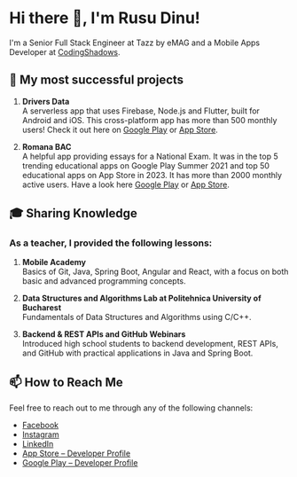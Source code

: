 # Hi there 👋, I'm Rusu Dinu! 

I'm a Senior Full Stack Engineer at Tazz by eMAG and a Mobile Apps Developer at [CodingShadows](https://codingshadows.com/).

## 🚀 My most successful projects

1. **Drivers Data** <br>
A serverless app that uses Firebase, Node.js and Flutter, built for Android and iOS. This cross-platform app has more than 500 monthly users! Check it out here on [Google Play](https://play.google.com/store/apps/details?id=com.codingshadows.driversdata) or [App Store](https://apps.apple.com/ro/app/drivers-data-virtual-logbook/id6451241471).  

2. **Romana BAC** <br>
A helpful app providing essays for a National Exam. It was in the top 5 trending educational apps on Google Play Summer 2021 and top 50 educational apps on App Store in 2023. It has more than 2000 monthly active users. Have a look here [Google Play](https://play.google.com/store/apps/details?id=com.codingshadows.romana_bac_v2) or [App Store](https://apps.apple.com/us/app/bac-romana-eseuri-comentarii/id6451208956).

## 🎓 Sharing Knowledge

### As a teacher, I provided the following lessons:

1. **Mobile Academy** <br>
Basics of Git, Java, Spring Boot, Angular and React, with a focus on both basic and advanced programming concepts.

2. **Data Structures and Algorithms Lab at Politehnica University of Bucharest** <br>
Fundamentals of Data Structures and Algorithms using C/C++.

3. **Backend & REST APIs and GitHub Webinars** <br>
Introduced high school students to backend development, REST APIs, and GitHub with practical applications in Java and Spring Boot.

## 📫 How to Reach Me

Feel free to reach out to me through any of the following channels:

- [Facebook](https://www.facebook.com/rusudinustefan)
- [Instagram](https://www.instagram.com/dinuustefan)
- [LinkedIn](https://ro.linkedin.com/in/dinu-stefan-rusu)
- [App Store – Developer Profile](https://apps.apple.com/us/developer/dinu-stefan-rusu/id1697162965)
- [Google Play – Developer Profile](https://play.google.com/store/apps/dev?id=6837124126190232759)
